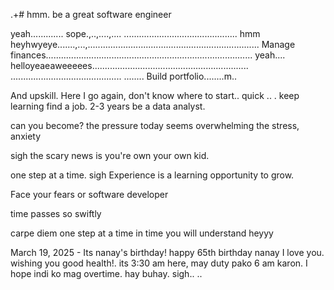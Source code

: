 .+# hmm.
be a great software engineer

yeah.............
sope.,..,....,....
.............................................
hmm heyhwyeye.......,...,....................................................................
Manage finances..................................................................................
yeah.... helloyeaeaweeeees..............................................................
............................................
........
Build portfolio........m..

And upskill.
Here I go again, don't know where to start..
quick ..
.
keep learning
find a job. 2-3 years be a data analyst.

can you become? the pressure today seems overwhelming the stress, anxiety 

 sigh
the scary news is you're own your own kid.

one step at a time.
sigh 
Experience is a learning opportunity to grow.

Face your fears
or software developer 

time passes so swiftly 

carpe diem one step at a time
 in time you will understand heyyy

 March 19, 2025 - Its nanay's birthday! happy 65th birthday nanay I love you. wishing you good health!. its 3:30 am here, may duty pako 6 am karon. I hope indi ko mag overtime. hay buhay.
 sigh..
..
